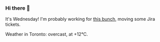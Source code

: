 ### Hi there :wave:

It's Wednesday! I'm probably working for [this bunch](https://github.com/kohofinancial), moving some Jira tickets.

Weather in Toronto: overcast, at +12°C.
